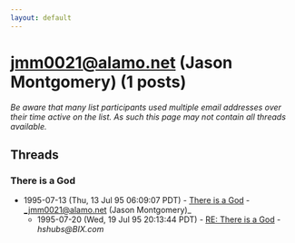 ```yaml
---
layout: default
---
```


# jmm0021@alamo.net (Jason Montgomery) (1 posts)

_Be aware that many list participants used multiple email addresses over their time active on the list. As such this page may not contain all threads available._

## Threads

### There is a God
+ 1995-07-13 (Thu, 13 Jul 95 06:09:07 PDT) - [There is a God](/archive/1995/07/ad28c33efbde68fa94b161a0e4af7b84af509194a921f4a2cd68e87e84ea5a50) - _jmm0021@alamo.net (Jason Montgomery)_
  + 1995-07-20 (Wed, 19 Jul 95 20:13:44 PDT) - [RE: There is a God](/archive/1995/07/d2bfa03994262ebcdf2812ea880526152424ba444944a0bcfc69d36f179cf173) - _hshubs@BIX.com_

